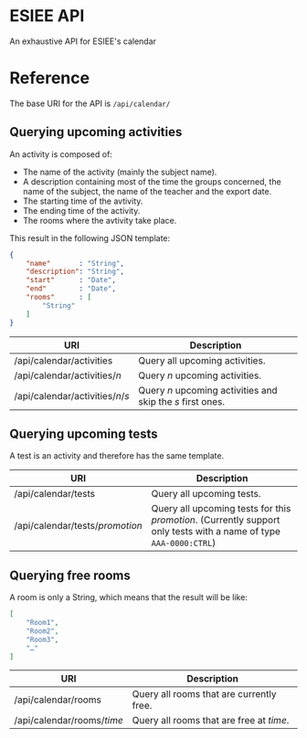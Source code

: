 # ESIEE API
An exhaustive API for ESIEE's calendar

# Reference

The base URI for the API is ```/api/calendar/```

## Querying upcoming activities

An activity is composed of:
- The name of the activity (mainly the subject name).
- A description containing most of the time the groups concerned, the name of the subject, the name of the teacher and the export date.
- The starting time of the avtivity.
- The ending time of the activity.
- The rooms where the avtivity take place.

This result in the following JSON template:
```json
{
	"name"       : "String",
	"description": "String",
	"start"      : "Date",
	"end"        : "Date",
	"rooms"      : [
		"String"
	]
}
```

| URI                      | Description                                                |
|--------------------------|------------------------------------------------------------|
| /api/calendar/activities          | Query all upcoming activities.                             |
| /api/calendar/activities/*n*      | Query *n* upcoming activities.                             |
| /api/calendar/activities/*n*/*s*  | Query *n* upcoming activities and skip the *s* first ones. |

## Querying upcoming tests

A test is an activity and therefore has the same template.

| URI                    | Description                                                                                                           |
|------------------------|-----------------------------------------------------------------------------------------------------------------------|
| /api/calendar/tests             | Query all upcoming tests.                                                                                             |
| /api/calendar/tests/*promotion* | Query all upcoming tests for this *promotion*. (Currently support only tests with a name of type ```AAA-0000:CTRL```) |

## Querying free rooms

A room is only a String, which means that the result will be like:
```json
[
	"Room1",
	"Room2",
	"Room3",
	"…"
]
```

| URI               | Description                              |
|-------------------|------------------------------------------|
| /api/calendar/rooms        | Query all rooms that are currently free. |
| /api/calendar/rooms/*time* | Query all rooms that are free at *time*. |

